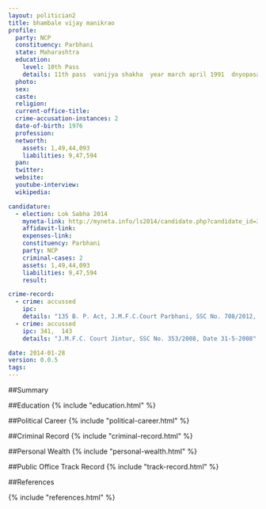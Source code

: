 ```yaml
---
layout: politician2
title: bhambale vijay manikrao
profile: 
  party: NCP
  constituency: Parbhani
  state: Maharashtra
  education: 
    level: 10th Pass
    details: 11th pass  vanijya shakha  year march april 1991  dnyopasak colg  jintur dist. parbhani
  photo: 
  sex: 
  caste: 
  religion: 
  current-office-title: 
  crime-accusation-instances: 2
  date-of-birth: 1976
  profession: 
  networth: 
    assets: 1,49,44,093
    liabilities: 9,47,594
  pan: 
  twitter: 
  website: 
  youtube-interview: 
  wikipedia: 

candidature: 
  - election: Lok Sabha 2014
    myneta-link: http://myneta.info/ls2014/candidate.php?candidate_id=3326
    affidavit-link: 
    expenses-link: 
    constituency: Parbhani 
    party: NCP
    criminal-cases: 2
    assets: 1,49,44,093
    liabilities: 9,47,594
    result:  

crime-record: 
  - crime: accussed
    ipc: 
    details: "135 B. P. Act, J.M.F.C.Court Parbhani, SSC No. 708/2012, Date 11-9-2012" 
  - crime: accussed
    ipc: 341,  143
    details: "J.M.F.C. Court Jintur, SSC No. 353/2008, Date 31-5-2008" 

date: 2014-01-28
version: 0.0.5
tags: 
---
```

##Summary


##Education
{% include "education.html" %}


##Political Career
{% include "political-career.html" %}


##Criminal Record
{% include "criminal-record.html" %}


##Personal Wealth
{% include "personal-wealth.html" %}


##Public Office Track Record
{% include "track-record.html" %}


##References


{% include "references.html" %}